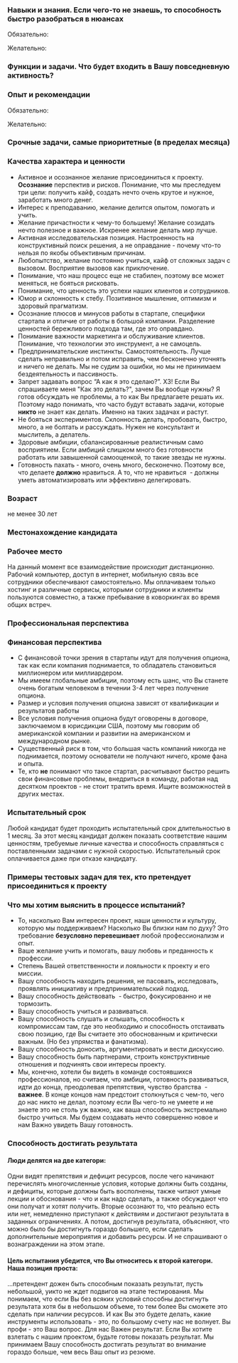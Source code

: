 ### Навыки и знания. Если чего-то не знаешь, то способность быстро разобраться в нюансах


Обязательно:

Желательно:

### Функции и задачи. Что будет входить в Вашу повседневную активность?



### Опыт и рекомендации


Обязательно:

Желательно: 


### Срочные задачи, самые приоритетные (в пределах месяца)



### Качества характера и ценности

<ul>
 	<li>Активное и осознанное желание присоединиться к проекту. <strong>Осознание</strong> перспектив и рисков. Понимание, что мы преследуем три цели: получить кайф, создать нечто очень крутое и нужное, заработать много денег.</li>
 	<li>Интерес к преподаванию, желание делится опытом, помогать и учить.</li>
 	<li>Желание причастности к чему-то большему! Желание созидать нечто полезное и важное. Искренее желание делать мир лучше.</li>
 	<li>Активная исследовательская позиция. Настроенность на конструктивный поиск решения, а не оправдание - почему что-то нельзя по якобы объективным причинам.</li>
 	<li>Любопытство, желание постоянно учиться, кайф от сложных задач с вызовом. Восприятие вызовов как приключение.</li>
 	<li>Понимание, что наш процесс еще не стабилен, поэтому все может меняться, не бояться рисковать.</li>
 	<li>Понимание, что ценность это успехи наших клиентов и сотрудников.</li>
 	<li>Юмор и склонность к стебу. Позитивное мышление, оптимизм и здоровый прагматизм.</li>
 	<li>Осознание плюсов и минусов работы в стартапе, специфики стартапа и отличие от работы в большой компании. Разделение ценностей бережливого подхода там, где это оправдано.</li>
 	<li>Понимание важности маркетинга и обслуживание клиентов. Понимание, что технологии это инструмент, а не самоцель.</li>
 	<li>Предпринимательские инстинкты. Самостоятельность. Лучше сделать неправильно и потом исправить, чем бесконечно уточнять и ничего не делать. Мы не судим за ошибки, но мы не принимаем бездеятельность и пассивность.</li>
 	<li>Запрет задавать вопрос “А как я это сделаю?”. ХЗ! Если Вы спрашиваете меня "Как это делать?", зачем Вы вообще нужны? Я готов обсуждать не проблемы, а то как Вы предлагаете решать их. Поэтому надо понимать, что часто будут вставать задачи, которые <strong>никто</strong> не знает как делать. Именно на таких задачах и растут.</li>
 	<li>Не бояться экспериментов. Склонность делать, пробовать, быстро, много, а не болтать и рассуждать. Нужен не консультант и мыслитель, а делатель.</li>
 	<li>Здоровые амбиции, сбалансированные реалистичным само восприятием. Если амбиций слишком много без готовности работать или завышенной самооценкой, то такие звезды не нужны.</li>
 	<li>Готовность пахать - много, очень много, бесконечно. Поэтому все, что делаете <strong>должно</strong> нравиться. А то, что не нравиться  - должны уметь автоматизировать или эффективно делегировать.</li>
</ul>

### Возраст

не менее 30 лет


### Местонахождение кандидата



### Рабочее место

На данный момент все взаимодействие происходит дистанционно. 
Рабочий компьютер, доступ в интернет, мобильную связь все сотрудники обеспечивают самостоятельно.
Мы оплачиваем только хостинг и различные сервисы, которыми сотрудники и клиенты пользуются совместно, а также пребывание в коворкингах во время общих встреч.

### Профессиональная перспектива





### Финансовая перспектива

<ul>
 	<li>С финансовой точки зрения в стартапы идут для получения опциона, так как если компания поднимается, то обладатель становиться миллионером или миллиардером.</li>
 	<li>Мы имеем глобальные амбиции, поэтому есть шанс, что Вы станете очень богатым человеком в течении 3-4 лет через получение опциона.</li>
 	<li>Размер и условия получения опциона зависят от квалификации и результатов работы</li>
 	<li>Все условия получения опциона будут оговорены в договоре, заключаемом в юрисдикции США, поэтому мы говорим об американской компании и развитии на американском и международном рынке.</li>
 	<li>Существенный риск в том, что большая часть компаний никогда не поднимается, поэтому основатели не получают ничего, кроме фана и опыта.</li>
 	<li>Те, кто <strong>не</strong> понимают что такое стартап, расчитывают быстро решить свои финансовые проблемы, внедриться в команду, работая над десятком проектов - не стоит тратить время. Ищите возможностей в других местах.</li>
</ul>


### Испытательный срок

Любой кандидат будет проходить испытательный срок длительностью в 1 месяц. За этот месяц кандидат должен показать соответствие нашим ценностям, требуемые личные качества и способность справляться с поставленными задачами с нужной скоростью. Испытательный срок оплачивается даже при отказе кандидату.</li>


### Примеры тестовых задач для тех, кто претендует присоединиться к проекту



### Что мы хотим выяснить в процессе испытаний?

<ul>
 	<li>То, насколько Вам интересен проект, наши ценности и культуру, которую мы поддерживаем? Насколько Вы близки нам по духу? Это требование <strong>безусловно перевешивает</strong> любой профессионализм и опыт.</li>
 	<li>Ваше желание учить и помогать, вашу любовь и преданность к профессии.</li>
 	<li>Степень Вашей ответственности и лояльности к проекту и его миссии.</li>
 	<li>Вашу способность находить решения, не пасовать, исследовать, проявлять инициативу и предпринимательский подход.</li>
 	<li>Вашу способность действовать  - быстро, фокусированно и не тормозить.</li>
 	<li>Вашу способность учиться и развиваться.</li>
 	<li>Вашу способность слушать и слышать, способность к компромиссам там, где это необходимо и способность отстаивать свою позицию, где Вы считаете это обоснованным и критически важным. (Но без упрямства и фанатизма).</li>
 	<li>Вашу способность доносить, аргументировать и вести дискуссию.</li>
 	<li>Вашу способность быть партнерами, строить конструктивные отношения и подчинять свои интересы проекту.</li>
 	<li>Мы, конечно, хотели бы видеть в команде состоявшихся профессионалов, но считаем, что амбиции, готовность развиваться, идти до конца, преодолевая препятствия, чувство братства  - <strong>важнее</strong>. В конце концов нам предстоит столкнуться с чем-то, чего до нас никто не делал, поэтому если Вы чего-то не умеете и не знаете это не столь уж важно, как ваша способность экстремально быстро учиться. Мы будем создавать нечто совершенно новое и нам Важно увидеть Вашу готовность.</li>
</ul>

### Способность достигать результата


#### Люди делятся на две категори:

Одни видят препятствия и дефицит ресурсов, после чего начинают перечислять многочисленные условия, которые должны быть созданы, и дефициты, которые должны быть восполнены, также читают умные лекции и обоснования - что и как надо сделать, а также обсуждают что они получат и хотят получить. Вторые осознают то, что реально есть или нет, немедленно приступают к действиям и достигают результата в заданных ограничениях. А потом, достигнув результата, объясняют, что можно было бы достигнуть гораздо большего, если сделать дополнительные мероприятия и добавить ресурсы. И не спрашивают о вознаграждении на этом этапе.</li>

#### Цель испытания убедится, что Вы относитесь к второй категори. Наша позиция проста:

...претендент дожен быть способным показать результат, пусть небольшой, yикто не ждет подвигов на этапе тестирования. Мы понимаем, что если Вы без всяких условий способны достигнуть результата хотя бы в небольшом объеме, то тем более Вы сможете это сделать при наличии ресурсов. И как Вы это будете делать, какие инструменты использовать - это, по большому счету нас не волнует. Вы профи - это Ваш вопрос. Для нас Важен результат. Если Вы хотите взлетать с нашим проектом, будьте готовы показать результат. Мы принимаем Вашу способность достигать результат во внимание гораздо больше, чем весь Ваш опыт из резюме.</p>

